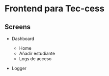 # Frontend para Tec-cess

## Screens

- Dashboard

  - Home
  - Añadir estudiante
  - Logs de acceso

- Logger
